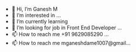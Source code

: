 - 👋 Hi, I’m Ganesh M
- 👀 I’m interested in ...
- 🌱 I’m currently learning 
- 💞️ I’m looking for job in Front End Developer ...
- 📫 How to reach me +91 9629085290 ...
- 📫 How to reach me mganeshdame1007@gmail...

<!---
Ganesh1962000/Ganesh1962000 is a ✨ special ✨ repository because its `README.md` (this file) appears on your GitHub profile.
You can click the Preview link to take a look at your changes.
--->
